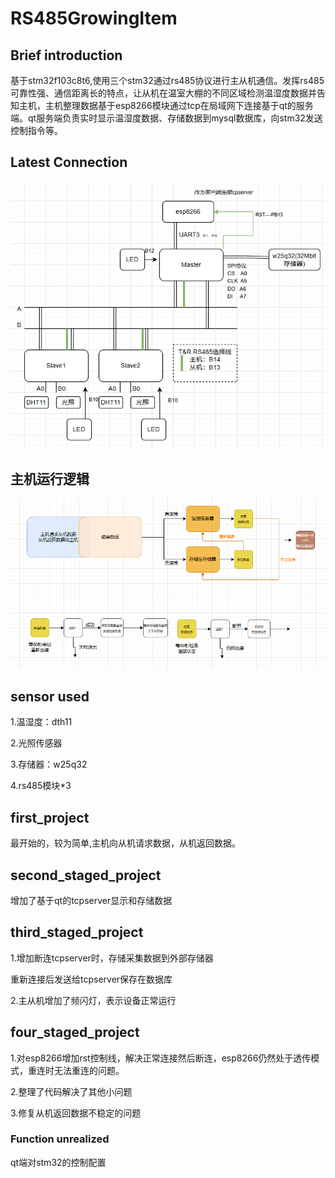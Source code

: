 # RS485GrowingItem

## Brief introduction

基于stm32f103c8t6,使用三个stm32通过rs485协议进行主从机通信。发挥rs485可靠性强、通信距离长的特点，让从机在温室大棚的不同区域检测温湿度数据并告知主机，主机整理数据基于esp8266模块通过tcp在局域网下连接基于qt的服务端。qt服务端负责实时显示温湿度数据、存储数据到mysql数据库，向stm32发送控制指令等。

## Latest Connection

![image-20250314144332574](README.assets/image-20250314144332574.png)

## 主机运行逻辑

![image-20250314153708868](README.assets/image-20250314153708868.png)

## sensor used

1.温湿度：dth11

2.光照传感器

3.存储器：w25q32

4.rs485模块*3

## first_project

最开始的，较为简单,主机向从机请求数据，从机返回数据。

## second_staged_project

增加了基于qt的tcpserver显示和存储数据

## third_staged_project

1.增加断连tcpserver时，存储采集数据到外部存储器

重新连接后发送给tcpserver保存在数据库

2.主从机增加了频闪灯，表示设备正常运行

## four_staged_project

1.对esp8266增加rst控制线，解决正常连接然后断连，esp8266仍然处于透传模式，重连时无法重连的问题。

2.整理了代码解决了其他小问题

3.修复从机返回数据不稳定的问题

### Function unrealized

qt端对stm32的控制配置

